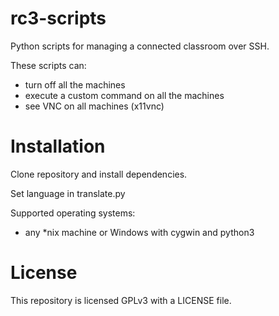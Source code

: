 # rc3-scripts

Python scripts for managing a connected classroom over SSH.

These scripts can:

- turn off all the machines
- execute a custom command on all the machines
- see VNC on all machines (x11vnc)

# Installation

Clone repository and install dependencies.

Set language in translate.py

Supported operating systems:

- any *nix machine or Windows with cygwin and python3

# License

This repository is licensed GPLv3 with a LICENSE file.
